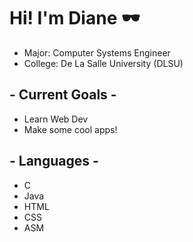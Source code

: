 # Hi! I'm Diane 🕶

- Major:   Computer Systems Engineer
- College: De La Salle University (DLSU)

## - Current Goals -
- Learn Web Dev
- Make some cool apps!
 
## -  Languages -
- C
- Java
- HTML
- CSS
- ASM
